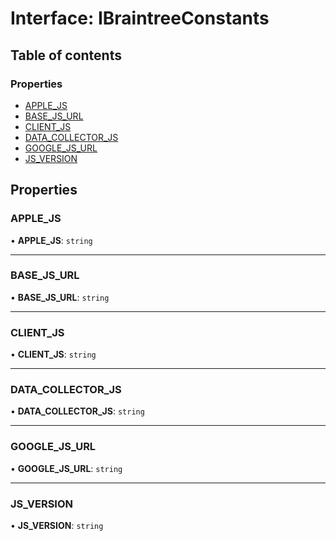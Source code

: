 # Interface: IBraintreeConstants

## Table of contents

### Properties

- [APPLE\_JS](IBraintreeConstants.md#apple_js)
- [BASE\_JS\_URL](IBraintreeConstants.md#base_js_url)
- [CLIENT\_JS](IBraintreeConstants.md#client_js)
- [DATA\_COLLECTOR\_JS](IBraintreeConstants.md#data_collector_js)
- [GOOGLE\_JS\_URL](IBraintreeConstants.md#google_js_url)
- [JS\_VERSION](IBraintreeConstants.md#js_version)

## Properties

### APPLE\_JS

• **APPLE\_JS**: `string`

___

### BASE\_JS\_URL

• **BASE\_JS\_URL**: `string`

___

### CLIENT\_JS

• **CLIENT\_JS**: `string`

___

### DATA\_COLLECTOR\_JS

• **DATA\_COLLECTOR\_JS**: `string`

___

### GOOGLE\_JS\_URL

• **GOOGLE\_JS\_URL**: `string`

___

### JS\_VERSION

• **JS\_VERSION**: `string`
